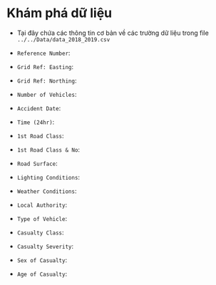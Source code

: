 # Khám phá dữ liệu

- Tại đây chứa các thông tin cơ bản về các trường dữ liệu trong file `../../Data/data_2018_2019.csv`

- `Reference Number`: 

- `Grid Ref: Easting`: 

- `Grid Ref: Northing`: 

- `Number of Vehicles`: 

- `Accident Date`: 

- `Time (24hr)`: 

- `1st Road Class`: 

- `1st Road Class & No`: 

- `Road Surface`: 

- `Lighting Conditions`: 

- `Weather Conditions`: 

- `Local Authority`: 

- `Type of Vehicle`: 

- `Casualty Class`: 

- `Casualty Severity`: 

- `Sex of Casualty`: 

- `Age of Casualty`: 
